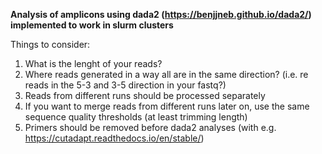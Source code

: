   **Analysis of amplicons using dada2 (https://benjjneb.github.io/dada2/) implemented to work in slurm clusters**

Things to consider:

 1) What is the lenght of your reads?
 2) Where reads generated in a way all are in the same direction? (i.e. re reads in the 5-3 and 3-5 direction in your fastq?)
 3) Reads from different runs should be processed separately
 4) If you want to merge reads from different runs later on, use the same sequence quality thresholds (at least trimming length)
 5) Primers should be removed before dada2 analyses (with e.g. https://cutadapt.readthedocs.io/en/stable/)
